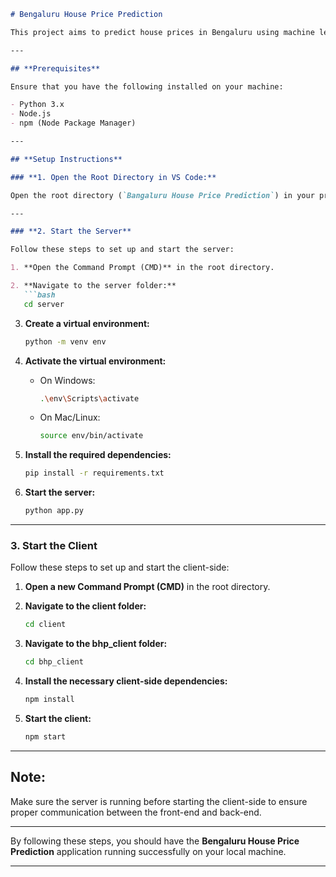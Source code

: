 ```markdown
# Bengaluru House Price Prediction

This project aims to predict house prices in Bengaluru using machine learning. Follow the steps below to set up and run the application.

---

## **Prerequisites**

Ensure that you have the following installed on your machine:

- Python 3.x
- Node.js
- npm (Node Package Manager)

---

## **Setup Instructions**

### **1. Open the Root Directory in VS Code:**

Open the root directory (`Bangaluru House Price Prediction`) in your preferred code editor (VS Code).

---

### **2. Start the Server**

Follow these steps to set up and start the server:

1. **Open the Command Prompt (CMD)** in the root directory.

2. **Navigate to the server folder:**
   ```bash
   cd server
   ```

3. **Create a virtual environment:**
   ```bash
   python -m venv env
   ```

4. **Activate the virtual environment:**
   - On Windows:
     ```bash
     .\env\Scripts\activate
     ```
   - On Mac/Linux:
     ```bash
     source env/bin/activate
     ```

5. **Install the required dependencies:**
   ```bash
   pip install -r requirements.txt
   ```

6. **Start the server:**
   ```bash
   python app.py
   ```

---

### **3. Start the Client**

Follow these steps to set up and start the client-side:

1. **Open a new Command Prompt (CMD)** in the root directory.

2. **Navigate to the client folder:**
   ```bash
   cd client
   ```

3. **Navigate to the bhp_client folder:**
   ```bash
   cd bhp_client
   ```

4. **Install the necessary client-side dependencies:**
   ```bash
   npm install
   ```

5. **Start the client:**
   ```bash
   npm start
   ```

---

## **Note:**
Make sure the server is running before starting the client-side to ensure proper communication between the front-end and back-end.

---

By following these steps, you should have the **Bengaluru House Price Prediction** application running successfully on your local machine.

---
```
